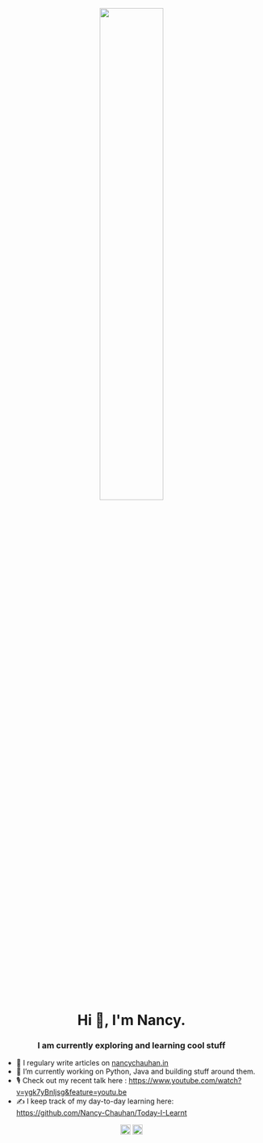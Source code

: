 <p align="center">
 <img 
      width="50%" 
      src="https://media.boingboing.net/wp-content/uploads/2019/01/giphy-3.gif" />
</p>


<h1 align="center">Hi 👋, I'm Nancy.</h1>
<h3 align="center"> I am currently exploring and learning cool stuff</h3>

- 📝 I regulary write articles on <a href="https://nancychauhan.in/" target="blank">nancychauhan.in</a>
- 🔭 I’m currently working on Python, Java and building stuff around them.
- 🎙️ Check out my recent talk here : https://www.youtube.com/watch?v=ygk7yBnljsg&feature=youtu.be 
-  ✍️ I keep track of my day-to-day learning here: https://github.com/Nancy-Chauhan/Today-I-Learnt  

<p align="center">
<a href="https://twitter.com/_nancychauhan" target="blank"><img align="center" src="https://cdn.jsdelivr.net/npm/simple-icons@3.0.1/icons/twitter.svg" alt="_nancychauhan" height="20" width="20" /></a>
<a href="https://linkedin.com/in/nancy-chauhan" target="blank"><img align="center" src="https://cdn.jsdelivr.net/npm/simple-icons@3.0.1/icons/linkedin.svg" alt="nancy-chauhan" height="20" width="20" /></a>
</p>
